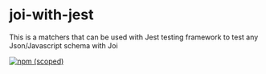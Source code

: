 # joi-with-jest
This is a matchers that can be used with Jest testing framework to test any Json/Javascript schema with Joi

[![npm (scoped)](https://img.shields.io/npm/v/npm?color=green)](https://www.npmjs.com/package/joi-with-jest)



